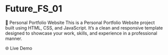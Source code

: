 # Future_FS_01
💼 Personal Portfolio Website
This is a Personal Portfolio Website project built using HTML, CSS, and JavaScript. It’s a clean and responsive template designed to showcase your work, skills, and experience in a professional manner.

🌐 Live Demo
